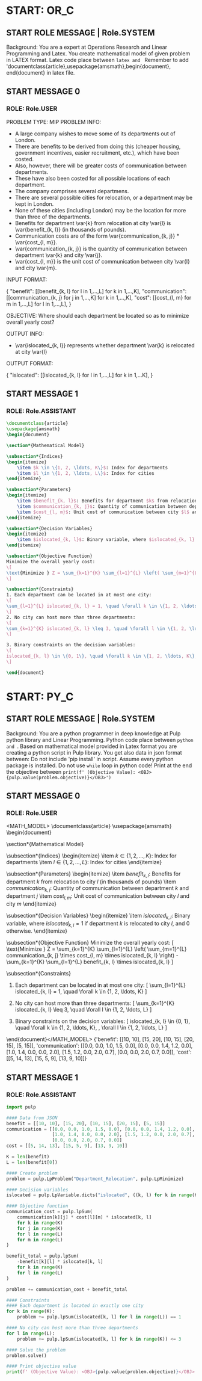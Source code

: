 # START: OR_C 
## START ROLE MESSAGE | Role.SYSTEM 
Background: You are a expert at Operations Research and Linear Programming and Latex. You create mathematical model of given problem in LATEX format. Latex code place between ```latex and ``` Remember to add 'documentclass{article},usepackage{amsmath},begin{document}, end{document} in latex file. 
## START MESSAGE 0 
### ROLE: Role.USER
<DESCRIPTION>
PROBLEM TYPE: MIP
PROBLEM INFO:

- A large company wishes to move some of its departments out of London. 
- There are benefits to be derived from doing this (cheaper housing, government incentives, easier recruitment, etc.), which have been costed. 
- Also, however, there will be greater costs of communication between departments. 
- These have also been costed for all possible locations of each department.
- The company comprises several departmens. 
- There are several possible cities for relocation, or a department may be kept in London. 
- None of these cities (including London) may be the location for more than three of the departments.
- Benefits for department \var{k} from relocation at city \var{l} is \var{benefit_{k, l}} (in thousands of pounds).
- Communication costs are of the form \var{communication_{k, j}} * \var{cost_{l, m}}.
- \var{communication_{k, j}} is the quantity of communication between department \var{k} and city \var{j}.
- \var{cost_{l, m}} is the unit cost of communication between city \var{l} and city \var{m}.


INPUT FORMAT:

{
	"benefit": [[benefit_{k, l} for l in 1,...,L] for k in 1,...,K],
	"communication": [[communication_{k, j} for j in 1,...,K] for k in 1,...,K],
	"cost": [[cost_{l, m} for m in 1,...,L] for l in 1,...,L],
}


OBJECTIVE: Where should each department be located so as to minimize overall yearly cost?

OUTPUT INFO:

- \var{islocated_{k, l}} represents whether department \var{k} is relocated at city \var{l}

OUTPUT FORMAT:

{
    "islocated": [[islocated_{k, l} for l in 1,...,L] for k in 1,...K],
}
</DESCRIPTION>


## START MESSAGE 1 
### ROLE: Role.ASSISTANT
```latex
\documentclass{article}
\usepackage{amsmath}
\begin{document}

\section*{Mathematical Model}

\subsection*{Indices}
\begin{itemize}
    \item $k \in \{1, 2, \ldots, K\}$: Index for departments
    \item $l \in \{1, 2, \ldots, L\}$: Index for cities
\end{itemize}

\subsection*{Parameters}
\begin{itemize}
    \item $benefit_{k, l}$: Benefits for department $k$ from relocation to city $l$ (in thousands of pounds)
    \item $communication_{k, j}$: Quantity of communication between department $k$ and department $j$
    \item $cost_{l, m}$: Unit cost of communication between city $l$ and city $m$
\end{itemize}

\subsection*{Decision Variables}
\begin{itemize}
    \item $islocated_{k, l}$: Binary variable, where $islocated_{k, l} = 1$ if department $k$ is relocated to city $l$, and $0$ otherwise.
\end{itemize}

\subsection*{Objective Function}
Minimize the overall yearly cost:
\[
\text{Minimize } Z = \sum_{k=1}^{K} \sum_{l=1}^{L} \left( \sum_{m=1}^{L} communication_{k, j} \times cost_{l, m} \times islocated_{k, l} \right) - \sum_{k=1}^{K} \sum_{l=1}^{L} benefit_{k, l} \times islocated_{k, l}
\]

\subsection*{Constraints}
1. Each department can be located in at most one city:
\[
\sum_{l=1}^{L} islocated_{k, l} = 1, \quad \forall k \in \{1, 2, \ldots, K\}
\]
2. No city can host more than three departments:
\[
\sum_{k=1}^{K} islocated_{k, l} \leq 3, \quad \forall l \in \{1, 2, \ldots, L\}
\]

3. Binary constraints on the decision variables:
\[
islocated_{k, l} \in \{0, 1\}, \quad \forall k \in \{1, 2, \ldots, K\}, \, \forall l \in \{1, 2, \ldots, L\}
\]

\end{document}
```

# START: PY_C 
## START ROLE MESSAGE | Role.SYSTEM 
Background: You are a python programmer in deep knowledge at Pulp python library and Linear Programming. Python code place between ```python and ```. Based on mathematical model provided in Latex format you are creating a python script in Pulp library. You get also data in json format between: <DATA></DATA> Do not include 'pip install' in script. Assume every python package is installed. Do not use `while` loop in python code! Print at the end the objective between <OBJ></OBJ> `print(f' (Objective Value): <OBJ>{pulp.value(problem.objective)}</OBJ>')` 
## START MESSAGE 0 
### ROLE: Role.USER
<MATH_MODEL>
\documentclass{article}
\usepackage{amsmath}
\begin{document}

\section*{Mathematical Model}

\subsection*{Indices}
\begin{itemize}
    \item $k \in \{1, 2, \ldots, K\}$: Index for departments
    \item $l \in \{1, 2, \ldots, L\}$: Index for cities
\end{itemize}

\subsection*{Parameters}
\begin{itemize}
    \item $benefit_{k, l}$: Benefits for department $k$ from relocation to city $l$ (in thousands of pounds)
    \item $communication_{k, j}$: Quantity of communication between department $k$ and department $j$
    \item $cost_{l, m}$: Unit cost of communication between city $l$ and city $m$
\end{itemize}

\subsection*{Decision Variables}
\begin{itemize}
    \item $islocated_{k, l}$: Binary variable, where $islocated_{k, l} = 1$ if department $k$ is relocated to city $l$, and $0$ otherwise.
\end{itemize}

\subsection*{Objective Function}
Minimize the overall yearly cost:
\[
\text{Minimize } Z = \sum_{k=1}^{K} \sum_{l=1}^{L} \left( \sum_{m=1}^{L} communication_{k, j} \times cost_{l, m} \times islocated_{k, l} \right) - \sum_{k=1}^{K} \sum_{l=1}^{L} benefit_{k, l} \times islocated_{k, l}
\]

\subsection*{Constraints}
1. Each department can be located in at most one city:
\[
\sum_{l=1}^{L} islocated_{k, l} = 1, \quad \forall k \in \{1, 2, \ldots, K\}
\]
2. No city can host more than three departments:
\[
\sum_{k=1}^{K} islocated_{k, l} \leq 3, \quad \forall l \in \{1, 2, \ldots, L\}
\]

3. Binary constraints on the decision variables:
\[
islocated_{k, l} \in \{0, 1\}, \quad \forall k \in \{1, 2, \ldots, K\}, \, \forall l \in \{1, 2, \ldots, L\}
\]

\end{document}</MATH_MODEL>
<DATA>
{'benefit': [[10, 10], [15, 20], [10, 15], [20, 15], [5, 15]], 'communication': [[0.0, 0.0, 1.0, 1.5, 0.0], [0.0, 0.0, 1.4, 1.2, 0.0], [1.0, 1.4, 0.0, 0.0, 2.0], [1.5, 1.2, 0.0, 2.0, 0.7], [0.0, 0.0, 2.0, 0.7, 0.0]], 'cost': [[5, 14, 13], [15, 5, 9], [13, 9, 10]]}</DATA>


## START MESSAGE 1 
### ROLE: Role.ASSISTANT
```python
import pulp

#### Data from JSON
benefit = [[10, 10], [15, 20], [10, 15], [20, 15], [5, 15]]
communication = [[0.0, 0.0, 1.0, 1.5, 0.0], [0.0, 0.0, 1.4, 1.2, 0.0], 
                 [1.0, 1.4, 0.0, 0.0, 2.0], [1.5, 1.2, 0.0, 2.0, 0.7], 
                 [0.0, 0.0, 2.0, 0.7, 0.0]]
cost = [[5, 14, 13], [15, 5, 9], [13, 9, 10]]

K = len(benefit)
L = len(benefit[0])

#### Create problem
problem = pulp.LpProblem("Department_Relocation", pulp.LpMinimize)

#### Decision variables
islocated = pulp.LpVariable.dicts("islocated", ((k, l) for k in range(K) for l in range(L)), cat='Binary')

#### Objective function
communication_cost = pulp.lpSum(
    communication[k][j] * cost[l][m] * islocated[k, l]
    for k in range(K)
    for j in range(K)
    for l in range(L)
    for m in range(L)
)

benefit_total = pulp.lpSum(
    -benefit[k][l] * islocated[k, l]
    for k in range(K)
    for l in range(L)
)

problem += communication_cost + benefit_total

#### Constraints
#### Each department is located in exactly one city
for k in range(K):
    problem += pulp.lpSum(islocated[k, l] for l in range(L)) == 1

#### No city can host more than three departments
for l in range(L):
    problem += pulp.lpSum(islocated[k, l] for k in range(K)) <= 3

#### Solve the problem
problem.solve()

#### Print objective value
print(f' (Objective Value): <OBJ>{pulp.value(problem.objective)}</OBJ>')
```

